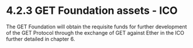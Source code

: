 # 4.2.3 GET Foundation assets - ICO

The GET Foundation will obtain the requisite funds for further development of the GET Protocol through the exchange of GET against Ether in the ICO further detailed in chapter 6.

